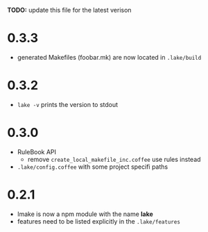 **TODO:** update this file for the latest verison

# 0.3.3
- generated Makefiles (foobar.mk) are now located in `.lake/build`

# 0.3.2
- `lake -v` prints the version to stdout

# 0.3.0
- RuleBook API
  - remove `create_local_makefile_inc.coffee` use rules instead
- `.lake/config.coffee` with some project specifi paths


# 0.2.1
- lmake is now a npm module with the name **lake**
- features need to be listed explicitly in the `.lake/features`
